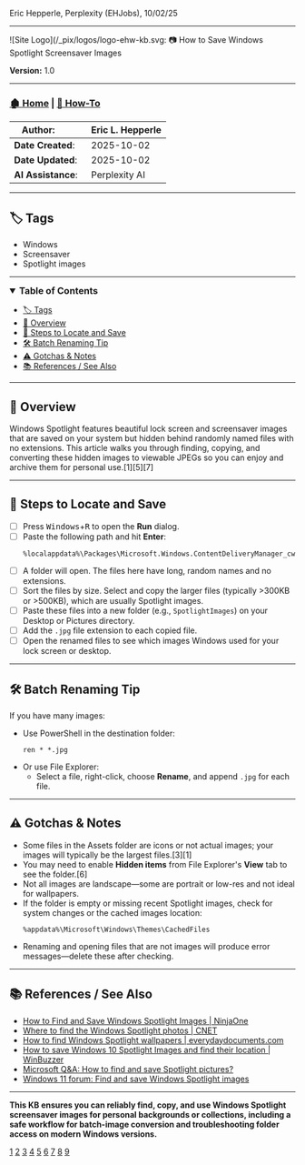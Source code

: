 Eric Hepperle, Perplexity (EHJobs), 10/02/25


---


<!-- 🔗 Custom Stylesheet -->
<link rel="stylesheet" href="../../_css/main.css">

<!-- 🖼️ Site Logo -->
![Site Logo](/_pix/logos/logo-ehw-kb.svg: 📷 How to Save Windows Spotlight Screensaver Images

**Version:** 1.0

***

### [🏚️ Home](../README.md) | [📁 How-To](index.md)

| **Author**:        | Eric L. Hepperle |
| ------------------ | ---------------- |
| **Date Created**:  | 2025-10-02       |
| **Date Updated**:  | 2025-10-02       |
| **AI Assistance**: | Perplexity AI    |

***

## 🏷️ Tags

- Windows
- Screensaver
- Spotlight images

***

<details open>
<summary style="font-size:1.15em; font-weight:bold;">Table of Contents</summary>

- [🏷️ Tags](#️-tags)
- [📌 Overview](#-overview)
- [🔎 Steps to Locate and Save](#-steps-to-locate-and-save)
- [🛠️ Batch Renaming Tip](#️-batch-renaming-tip)
- [⚠️ Gotchas \& Notes](#️-gotchas--notes)
- [📚 References / See Also](#-references--see-also)
</details>

***

## 📌 Overview

Windows Spotlight features beautiful lock screen and screensaver images that are saved on your system but hidden behind randomly named files with no extensions. This article walks you through finding, copying, and converting these hidden images to viewable JPEGs so you can enjoy and archive them for personal use.[1][5][7]

***

## 🔎 Steps to Locate and Save

- [ ] Press <kbd>Windows</kbd>+<kbd>R</kbd> to open the **Run** dialog.
- [ ] Paste the following path and hit **Enter**:
  ```
  %localappdata%\Packages\Microsoft.Windows.ContentDeliveryManager_cw5n1h2txyewy\LocalState\Assets
  ```
- [ ] A folder will open. The files here have long, random names and no extensions.
- [ ] Sort the files by size. Select and copy the larger files (typically >300KB or >500KB), which are usually Spotlight images.
- [ ] Paste these files into a new folder (e.g., `SpotlightImages`) on your Desktop or Pictures directory.
- [ ] Add the `.jpg` file extension to each copied file.
- [ ] Open the renamed files to see which images Windows used for your lock screen or desktop.

***

## 🛠️ Batch Renaming Tip

If you have many images:
- Use PowerShell in the destination folder:
  ```
  ren * *.jpg
  ```
- Or use File Explorer:
  - Select a file, right-click, choose **Rename**, and append `.jpg` for each file.

***

## ⚠️ Gotchas & Notes

- Some files in the Assets folder are icons or not actual images; your images will typically be the largest files.[3][1]
- You may need to enable **Hidden items** from File Explorer's **View** tab to see the folder.[6]
- Not all images are landscape—some are portrait or low-res and not ideal for wallpapers.
- If the folder is empty or missing recent Spotlight images, check for system changes or the cached images location:
  ```
  %appdata%\Microsoft\Windows\Themes\CachedFiles
  ```
- Renaming and opening files that are not images will produce error messages—delete these after checking.

***

## 📚 References / See Also

- [How to Find and Save Windows Spotlight Images | NinjaOne](https://www.ninjaone.com/blog/find-and-save-windows-spotlight-images/)  
- [Where to find the Windows Spotlight photos | CNET](https://www.cnet.com/tech/computing/where-to-find-the-windows-spotlight-photos/)  
- [How to find Windows Spotlight wallpapers | everydaydocuments.com](https://everydaydocuments.com/article/2023-how-to-find-windows-spotlight-wallpapers)  
- [How to save Windows 10 Spotlight Images and find their location | WinBuzzer](https://winbuzzer.com/2024/04/17/how-to-save-windows-10-spotlight-images-and-find-their-location-xcxwbt/)  
- [Microsoft Q&A: How to find and save Spotlight pictures?](https://learn.microsoft.com/en-us/answers/questions/3749678/how-to-find-and-save-spotlight-pictures)  
- [Windows 11 forum: Find and save Windows Spotlight images](https://www.elevenforum.com/t/find-and-save-windows-spotlight-images-in-windows-11.11556/)

***

**This KB ensures you can reliably find, copy, and use Windows Spotlight screensaver images for personal backgrounds or collections, including a safe workflow for batch-image conversion and troubleshooting folder access on modern Windows versions.**

[1](https://www.ninjaone.com/blog/find-and-save-windows-spotlight-images/)
[2](https://learn.microsoft.com/en-us/answers/questions/3749678/how-to-find-and-save-spotlight-pictures)
[3](https://www.cnet.com/tech/computing/where-to-find-the-windows-spotlight-photos/)
[4](https://www.reddit.com/r/Windows11/comments/1kaskou/change_in_location_of_windows_spotlight_photos/)
[5](https://winbuzzer.com/2024/04/17/how-to-save-windows-10-spotlight-images-and-find-their-location-xcxwbt/)
[6](https://everydaydocuments.com/article/2023-how-to-find-windows-spotlight-wallpapers)
[7](https://learn.microsoft.com/en-us/answers/questions/4378000/how-can-i-find-the-location-of-a-windows-spotlight)
[8](https://www.tenforums.com/customization/217710-where-windows-10-spotlight-desktop-backgroound-images-stored-2025-a.html)
[9](https://www.youtube.com/watch?v=k-HzKdweeWo)